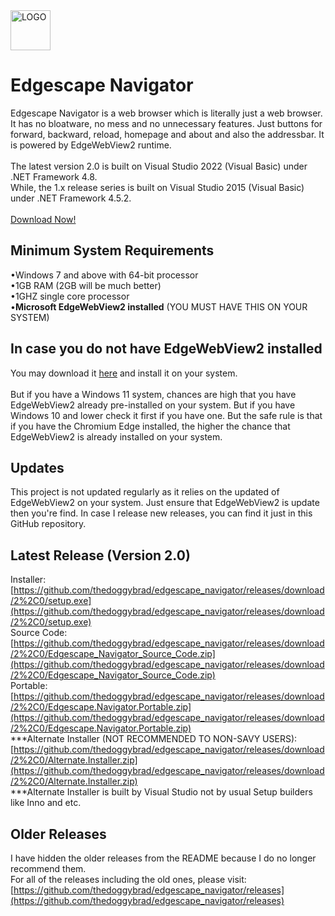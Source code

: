 <img src="https://upload.wikimedia.org/wikipedia/commons/thumb/b/b8/Microsoft_Edge_logo_%282015%E2%80%932019%29.svg/1920px-Microsoft_Edge_logo_%282015%E2%80%932019%29.svg.png" alt="LOGO" width="64"  height="64">

# Edgescape Navigator
Edgescape Navigator is a web browser which is literally just a web browser. It has no bloatware, no mess and no unnecessary features. Just buttons for forward, backward, reload, homepage and about and also the addressbar. It is powered by EdgeWebView2 runtime.
<br><br>
The latest version 2.0 is built on Visual Studio 2022 (Visual Basic) under .NET Framework 4.8.<br>
While, the 1.x release series is built on Visual Studio 2015 (Visual Basic) under .NET Framework 4.5.2.<br><br>
[Download Now!]([https://github.com/thedoggybrad/edgescape_navigator/releases/download/2%2C0/setup.exe](https://github.com/thedoggybrad/edgescape_navigator/releases/download/2%2C0/setup.exe))


## Minimum System Requirements
•Windows 7 and above with 64-bit processor
<br>
•1GB RAM (2GB will be much better)
<br>
•1GHZ single core processor
<br>
•**Microsoft EdgeWebView2 installed** (YOU MUST HAVE THIS ON YOUR SYSTEM)

## In case you do not have EdgeWebView2 installed
You may download it [here](https://developer.microsoft.com/en-us/microsoft-edge/webview2/consumer) and install it on your system.<br><br>
But if you have a Windows 11 system, chances are high that you have EdgeWebView2 already pre-installed on your system. But if you have Windows 10 and lower check it first if you have one. But the safe rule is that if you have the Chromium Edge installed, the higher the chance that EdgeWebView2 is already installed on your system.

## Updates
This project is not updated regularly as it relies on the updated of EdgeWebView2 on your system. Just ensure that EdgeWebView2 is update then you're find. In case I release new releases, you can find it just in this GitHub repository.

## Latest Release (Version 2.0)
Installer: [https://github.com/thedoggybrad/edgescape_navigator/releases/download/2%2C0/setup.exe](https://github.com/thedoggybrad/edgescape_navigator/releases/download/2%2C0/setup.exe)<br>
Source Code: [https://github.com/thedoggybrad/edgescape_navigator/releases/download/2%2C0/Edgescape_Navigator_Source_Code.zip](https://github.com/thedoggybrad/edgescape_navigator/releases/download/2%2C0/Edgescape_Navigator_Source_Code.zip)<br>
Portable: [https://github.com/thedoggybrad/edgescape_navigator/releases/download/2%2C0/Edgescape.Navigator.Portable.zip](https://github.com/thedoggybrad/edgescape_navigator/releases/download/2%2C0/Edgescape.Navigator.Portable.zip)<br>
***Alternate Installer (NOT RECOMMENDED TO NON-SAVY USERS): [https://github.com/thedoggybrad/edgescape_navigator/releases/download/2%2C0/Alternate.Installer.zip](https://github.com/thedoggybrad/edgescape_navigator/releases/download/2%2C0/Alternate.Installer.zip)
<br>
***Alternate Installer is built by Visual Studio not by usual Setup builders like Inno and etc.

## Older Releases
I have hidden the older releases from the README because I do no longer recommend them.<br>
For all of the releases including the old ones, please visit:<br>
[https://github.com/thedoggybrad/edgescape_navigator/releases](https://github.com/thedoggybrad/edgescape_navigator/releases)
